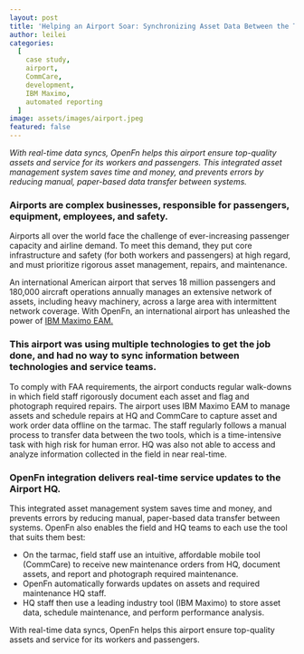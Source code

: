 ```yaml
---
layout: post
title: 'Helping an Airport Soar: Synchronizing Asset Data Between the Tarmac and HQ'
author: leilei
categories:
  [
    case study,
    airport,
    CommCare,
    development,
    IBM Maximo,
    automated reporting
  ]
image: assets/images/airport.jpeg
featured: false
---
```


_With real-time data syncs, OpenFn helps this airport ensure top-quality assets and service for its workers and passengers. This integrated asset management system saves time and money, and prevents errors by reducing manual, paper-based data transfer between systems._

### Airports are complex businesses, responsible for passengers, equipment, employees, and safety. 

Airports all over the world face the challenge of ever-increasing passenger capacity and airline demand. To meet this demand, they put core infrastructure and safety (for both workers and passengers) at high regard, and must prioritize rigorous asset management, repairs, and maintenance.  

An international American airport that serves 18 million passengers and 180,000 aircraft operations annually manages an extensive network of assets, including heavy machinery, across a large area with intermittent network coverage. With OpenFn, an international airport has unleashed the power of [IBM Maximo EAM.](https://www.ibm.com/support/knowledgecenter/SSBLW8/com.ibm.mamc.doc/overview/c_prod_overview.html)

### This airport was using multiple technologies to get the job done, and had no way to sync information between technologies and service teams.  

To comply with FAA requirements, the airport conducts regular walk-downs in which field staff rigorously document each asset and flag and photograph required repairs. The airport uses IBM Maximo EAM to manage assets and schedule repairs at HQ and CommCare to capture asset and work order data offline on the tarmac. The staff regularly follows a manual process to transfer data between the two tools, which is a time-intensive task with high risk for human error. HQ was also not able to access and analyze information collected in the field in near real-time.

### OpenFn integration delivers real-time service updates to the Airport HQ. 

This integrated asset management system saves time and money, and prevents errors by reducing manual, paper-based data transfer between systems. OpenFn also enables the field and HQ teams to each use the tool that suits them best: 
- On the tarmac, field staff use an intuitive, affordable mobile tool (CommCare) to receive new maintenance orders from HQ, document assets, and report and photograph required maintenance. 
- OpenFn automatically forwards updates on assets and required maintenance HQ staff. 
- HQ staff then use a leading industry tool (IBM Maximo) to store asset data, schedule maintenance, and perform performance analysis.

With real-time data syncs, OpenFn helps this airport ensure top-quality assets and service for its workers and passengers.

